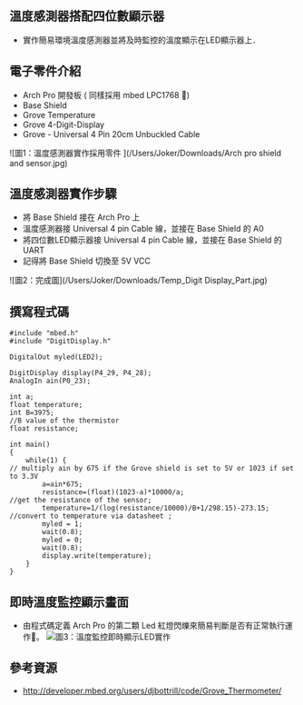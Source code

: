 
## 溫度感測器搭配四位數顯示器

* 實作簡易環境溫度感測器並將及時監控的溫度顯示在LED顯示器上．

## 電子零件介紹

* Arch Pro 開發板 ( 同樣採用 mbed  LPC1768 )
* Base Shield 
* Grove Temperature 
* Grove 4-Digit-Display 
* Grove - Universal 4 Pin 20cm Unbuckled Cable

![圖1：溫度感測器實作採用零件 ](/Users/Joker/Downloads/Arch pro shield and sensor.jpg)

## 溫度感測器實作步驟

* 將 Base Shield 接在 Arch Pro 上 
* 溫度感測器接 Universal 4 pin Cable 線，並接在 Base Shield 的 A0 
* 將四位數LED顯示器接 Universal 4 pin Cable 線，並接在 Base Shield 的 UART
* 記得將 Base Shield 切換至 5V VCC 

![圖2：完成圖](/Users/Joker/Downloads/Temp_Digit Display_Part.jpg)

## 撰寫程式碼

```
#include "mbed.h"
#include "DigitDisplay.h"

DigitalOut myled(LED2);

DigitDisplay display(P4_29, P4_28);
AnalogIn ain(P0_23);

int a;
float temperature;
int B=3975;                                                         //B value of the thermistor
float resistance;

int main()
{
    while(1) {
// multiply ain by 675 if the Grove shield is set to 5V or 1023 if set to 3.3V
        a=ain*675;
        resistance=(float)(1023-a)*10000/a;                         //get the resistance of the sensor;
        temperature=1/(log(resistance/10000)/B+1/298.15)-273.15;    //convert to temperature via datasheet ;
        myled = 1;
        wait(0.8);
        myled = 0;
        wait(0.8);
        display.write(temperature);
    }
}

```
## 即時溫度監控顯示畫面 

* 由程式碼定義 Arch Pro 的第二顆 Led 紅燈閃爍來簡易判斷是否有正常執行運作。
![圖3：溫度監控即時顯示LED實作](/Users/Joker/Downloads/temperature_detector_prototype.jpg)

## 參考資源
* http://developer.mbed.org/users/djbottrill/code/Grove_Thermometer/

